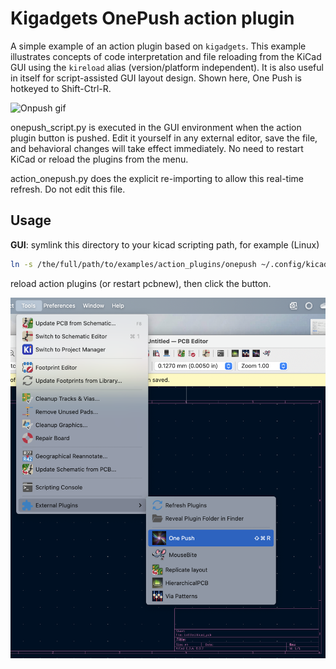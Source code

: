 # Kigadgets OnePush action plugin
A simple example of an action plugin based on `kigadgets`. This example illustrates concepts of code interpretation and file reloading from the KiCad GUI using the `kireload` alias (version/platform independent). It is also useful in itself for script-assisted GUI layout design. Shown here, One Push is hotkeyed to Shift-Ctrl-R.

![Onpush gif](https://github.com/atait/kicad-python/blob/main/examples/action_plugins/onepush/icons/onepush-hello.gif?raw=true)

onepush_script.py is executed in the GUI environment when the action plugin button is pushed. Edit it yourself in any external editor, save the file, and behavioral changes will take effect immediately. No need to restart KiCad or reload the plugins from the menu.

action_onepush.py does the explicit re-importing to allow this real-time refresh. Do not edit this file.

## Usage
**GUI**: symlink this directory to your kicad scripting path, for example (Linux)

```bash
ln -s /the/full/path/to/examples/action_plugins/onepush ~/.config/kicad/9.0/scripting/plugins
```
reload action plugins (or restart pcbnew), then click the button.

![Onepush Icon](../media/onepush-menu.png)
